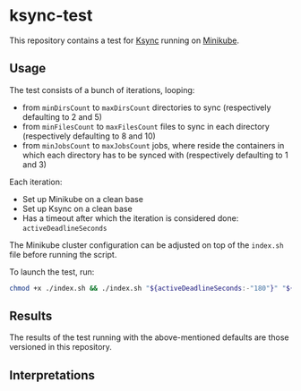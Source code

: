 # ksync-test

This repository contains a test for [Ksync](https://github.com/ksync/ksync) running on [Minikube](https://github.com/kubernetes/minikube).

## Usage

The test consists of a bunch of iterations, looping:

- from `minDirsCount` to `maxDirsCount` directories to sync (respectively defaulting to 2 and 5)
- from `minFilesCount` to `maxFilesCount` files to sync in each directory (respectively defaulting to 8 and 10)
- from `minJobsCount` to `maxJobsCount` jobs, where reside the containers in which each directory has to be synced with (respectively defaulting to 1 and 3)

Each iteration:

- Set up Minikube on a clean base
- Set up Ksync on a clean base
- Has a timeout after which the iteration is considered done: `activeDeadlineSeconds`

The Minikube cluster configuration can be adjusted on top of the `index.sh` file before running the script.

To launch the test, run:

```sh
chmod +x ./index.sh && ./index.sh "${activeDeadlineSeconds:-"180"}" "${minDirsCount:-"2"}" "${maxDirsCount:-"5"}" "${minFilesCount:-"8"}" "${maxFilesCount:-"10"}" "${minJobsCount:-"2"}" "${maxJobsCount:-"5"}"
```

## Results

The results of the test running with the above-mentioned defaults are those versioned in this repository.

## Interpretations
